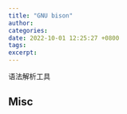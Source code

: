 ```yaml
---
title: "GNU bison"
author: 
categories: 
date: 2022-10-01 12:25:27 +0800
tags: 
excerpt: 
---
```



语法解析工具





## Misc


